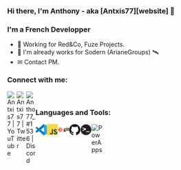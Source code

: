 ### Hi there, I'm Anthony - aka [Antxis77][website] 👋 


### I'm a French Developper

- 🚧 Working for Red&Co, Fuze Projects.
- 💬 I'm already works for Sodern (ArianeGroups) 🛰
- ✉ Contact PM.

### Connect with me:

<img align="left" alt="Antxis77 | YouTube" width="22px" src="https://cdn.jsdelivr.net/npm/simple-icons@v3/icons/youtube.svg" />
<img align="left" alt="Antxis77 | Twitter" width="22px" src="https://cdn.jsdelivr.net/npm/simple-icons@v3/icons/twitter.svg" />
<img align="left" alt="Antho77_#1536 | Discord" width="22px" src="https://cdn.jsdelivr.net/npm/simple-icons@v3/icons/discord.svg" />

<br />

### Languages and Tools:

<img align="left" alt="Visual Studio Code" width="26px" src="https://raw.githubusercontent.com/github/explore/80688e429a7d4ef2fca1e82350fe8e3517d3494d/topics/visual-studio-code/visual-studio-code.png" />
<img align="left" alt="JavaScript" width="26px" src="https://raw.githubusercontent.com/github/explore/80688e429a7d4ef2fca1e82350fe8e3517d3494d/topics/javascript/javascript.png" />
<img align="left" alt="Git" width="26px" src="https://raw.githubusercontent.com/github/explore/80688e429a7d4ef2fca1e82350fe8e3517d3494d/topics/git/git.png" />
<img align="left" alt="GitHub" width="26px" src="https://raw.githubusercontent.com/github/explore/78df643247d429f6cc873026c0622819ad797942/topics/github/github.png" />
<img align="left" alt="Terminal" width="26px" src="https://raw.githubusercontent.com/github/explore/80688e429a7d4ef2fca1e82350fe8e3517d3494d/topics/terminal/terminal.png" />
<img align="left" alt="PowerApps" width="26px" src="https://powerapps.microsoft.com/images/shared/social/social-default-image.png" />


<br />
<br />
